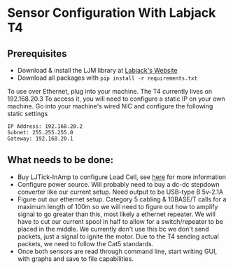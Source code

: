 # Sensor Configuration With Labjack T4

## Prerequisites
- Download & install the LJM library at [Labjack's Website](https://labjack.com/pages/support/software?doc=%2Fsoftware-driver%2Finstaller-downloads%2Fljm-installation-instructions%2F)
- Download all packages with `pip install -r requirements.txt`

To use over Ethernet, plug into your machine. The T4 currently lives on 192.168.20.3
To access it, you will need to configure a static IP on your own machine. Go into your machine's wired NIC and configure the following static settings

```
IP Address: 192.168.20.2
Subnet: 255.255.255.0
Gateway: 192.168.20.1
```
## What needs to be done:

- Buy LJTick-InAmp to configure Load Cell, see [here](https://labjack.com/pages/support?doc=/app-notes/sensor-types-app-note/bridge-circuits-app-note/#section-header-two-ocsys) for more information
- Configure power source. Will probably need to buy a dc-dc stepdown converter like our current setup. Need output to be USB-type B 5v-2.1A
- Figure out our ethernet setup. Category 5 cabling & 10BASE/T calls for a maximum length of 100m so we will need to figure out how to amplify signal to go greater than this, most likely a ethernet repeater. We will have to cut our current spool in half to allow for a switch/repeater to be placed in the middle. We currently don't use this bc we don't send packets, just a signal to ignite the motor. Due to the T4 sending actual packets, we need to follow the Cat5 standards.
- Once both sensors are read through command line, start writing GUI, with graphs and save to file capabilities.
